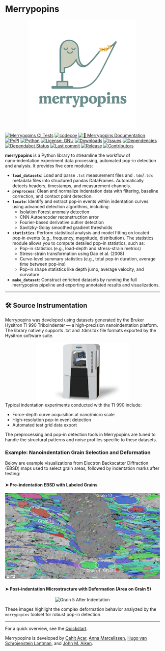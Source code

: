 # Merrypopins

<p align="center">
  <a href="https://serprateai.github.io/merrypopins/">
    <img src="static/logo-transparent.png" alt="Merrypopins" width="350"/>
  </a>
</p>

[![Merrypopins CI Tests](https://github.com/SerpRateAI/merrypopins/actions/workflows/python-app.yml/badge.svg)](https://github.com/SerpRateAI/merrypopins/actions/workflows/python-app.yml)
[![codecov](https://codecov.io/gh/SerpRateAI/merrypopins/graph/badge.svg)](https://codecov.io/gh/SerpRateAI/merrypopins)
[![📘 Merrypopins Documentation](https://img.shields.io/badge/docs-view-blue?logo=readthedocs)](https://serprateai.github.io/merrypopins/)
[![PyPI](https://img.shields.io/pypi/v/merrypopins.svg)](https://pypi.org/project/merrypopins/)
[![Python](https://img.shields.io/pypi/pyversions/merrypopins.svg)](https://pypi.org/project/merrypopins/)
[![License: GNU](https://img.shields.io/badge/License-GNU-yellow.svg)](LICENSE)
[![Downloads](https://pepy.tech/badge/merrypopins)](https://pepy.tech/project/merrypopins)
[![Issues](https://img.shields.io/github/issues/SerpRateAI/merrypopins.svg)](https://github.com/SerpRateAI/merrypopins/issues)
[![Dependencies](https://img.shields.io/librariesio/github/SerpRateAI/merrypopins)](https://github.com/SerpRateAI/merrypopins/network/dependencies)
[![Dependabot Status](https://img.shields.io/badge/dependabot-enabled-brightgreen.svg)](https://docs.github.com/en/code-security/supply-chain-security/keeping-your-dependencies-updated-automatically)
[![Last commit](https://img.shields.io/github/last-commit/SerpRateAI/merrypopins.svg)](https://github.com/SerpRateAI/merrypopins/commits/main)
[![Release](https://img.shields.io/github/release-date/SerpRateAI/merrypopins.svg)](https://github.com/SerpRateAI/merrypopins/releases)
[![Contributors](https://img.shields.io/github/contributors/SerpRateAI/merrypopins.svg)](https://github.com/SerpRateAI/merrypopins/graphs/contributors)

**merrypopins** is a Python library to streamline the workflow of nano‑indentation experiment data processing, automated pop-in detection and analysis. It provides five core modules:

- **`load_datasets`**: Load and parse `.txt` measurement files and `.tdm`/`.tdx` metadata files into structured pandas DataFrames. Automatically detects headers, timestamps, and measurement channels.
- **`preprocess`**: Clean and normalize indentation data with filtering, baseline correction, and contact point detection.
- **`locate`**: Identify and extract pop‑in events within indentation curves using advanced detection algorithms, including:
  - Isolation Forest anomaly detection
  - CNN Autoencoder reconstruction error
  - Fourier-based derivative outlier detection
  - Savitzky-Golay smoothed gradient thresholds
- **`statistics`**: Perform statistical analysis and model fitting on located pop‑in events (e.g., frequency, magnitude, distribution). The statistics module allows you to compute detailed pop-in statistics, such as:
  - Pop-in statistics (e.g., load-depth and stress-strain metrics)
  - Stress-strain transformation using Dao et al. (2008)
  - Curve-level summary statistics (e.g., total pop-in duration, average time between pop-ins)
  - Pop-in shape statistics like depth jump, average velocity, and curvature
- **`make_dataset`**: Construct enriched datasets by running the full merrypopins pipeline and exporting annotated results and visualizations.

---

## 🛠 Source Instrumentation
Merrypopins was developed using datasets generated by the Bruker Hysitron TI 990 TriboIndenter — a high-precision nanoindentation platform. The library natively supports .txt and .tdm/.tdx file formats exported by the Hysitron software suite.

<div align="center"> <img src="static/hysitron-ti-990-triboindenter-web-hero-bruker.png" alt="Hysitron TI 990 Nanoindenter" width="300"/> </div>
Typical indentation experiments conducted with the TI 990 include:

- Force-depth curve acquisition at nano/micro scale
- High-resolution pop-in event detection
- Automated test grid data export

The preprocessing and pop-in detection tools in Merrypopins are tuned to handle the structural patterns and noise profiles specific to these datasets.

### Example: Nanoindentation Grain Selection and Deformation

Below are example visualizations from Electron Backscatter Diffraction (EBSD) maps used to select grain areas, followed by indentation marks after testing:

#### ➤ Pre-indentation EBSD with Labeled Grains
<p align="center">
  <img src="static/grain-sample-indentation-areas.png" alt="Grain Selection Map" width="600"/>
</p>

#### ➤ Post-indentation Microstructure with Deformation (Area on Grain 5)
<p align="center">
  <img src="static/grain5-image.png" alt="Grain 5 After Indentation" width="600"/>
</p>

These images highlight the complex deformation behavior analyzed by the `merrypopins` toolset for robust pop-in detection.

---

For a quick overview, see the [Quickstart](quickstart.md).

Merrypopins is developed by [Cahit Acar](mailto:c.acar.business@gmail.com), [Anna Marcelissen](mailto:anna.marcelissen@live.nl), [Hugo van Schrojenstein Lantman](mailto:h.w.vanschrojensteinlantman@uu.nl), and [John M. Aiken](mailto:johnm.aiken@gmail.com).
